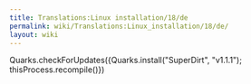 ```yaml
---
title: Translations:Linux installation/18/de
permalink: wiki/Translations:Linux_installation/18/de/
layout: wiki
---
```


Quarks.checkForUpdates({Quarks.install("SuperDirt", "v1.1.1");
thisProcess.recompile()})
